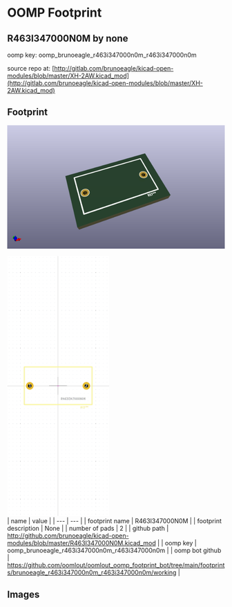 # OOMP Footprint  
## R463I347000N0M  by none  
  
oomp key: oomp_brunoeagle_r463i347000n0m_r463i347000n0m  
  
source repo at: [http://gitlab.com/brunoeagle/kicad-open-modules/blob/master/XH-2AW.kicad_mod](http://gitlab.com/brunoeagle/kicad-open-modules/blob/master/XH-2AW.kicad_mod)  
## Footprint  
  
[![working_kicad_pcb_3d.png](working_kicad_pcb_3d_600.png)](working_kicad_pcb_3d.png)  
  
[![working.png](working_600.png)](working.png)  
| name | value | 
| --- | --- | 
| footprint name | R463I347000N0M | 
| footprint description | None | 
| number of pads | 2 | 
| github path | http://github.com/brunoeagle/kicad-open-modules/blob/master/R463I347000N0M.kicad_mod | 
| oomp key | oomp_brunoeagle_r463i347000n0m_r463i347000n0m | 
| oomp bot github | https://github.com/oomlout/oomlout_oomp_footprint_bot/tree/main/footprints/brunoeagle_r463i347000n0m_r463i347000n0m/working | 
## Images  
